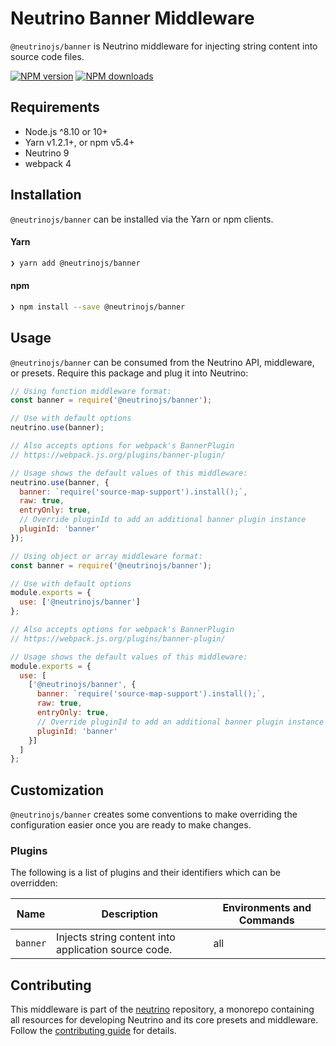 # Neutrino Banner Middleware

`@neutrinojs/banner` is Neutrino middleware for injecting string content into source code files.

[![NPM version][npm-image]][npm-url]
[![NPM downloads][npm-downloads]][npm-url]

## Requirements

- Node.js ^8.10 or 10+
- Yarn v1.2.1+, or npm v5.4+
- Neutrino 9
- webpack 4

## Installation

`@neutrinojs/banner` can be installed via the Yarn or npm clients.

#### Yarn

```bash
❯ yarn add @neutrinojs/banner
```

#### npm

```bash
❯ npm install --save @neutrinojs/banner
```

## Usage

`@neutrinojs/banner` can be consumed from the Neutrino API, middleware, or presets. Require this package
and plug it into Neutrino:

```js
// Using function middleware format:
const banner = require('@neutrinojs/banner');

// Use with default options
neutrino.use(banner);

// Also accepts options for webpack's BannerPlugin
// https://webpack.js.org/plugins/banner-plugin/

// Usage shows the default values of this middleware:
neutrino.use(banner, {
  banner: `require('source-map-support').install();`,
  raw: true,
  entryOnly: true,
  // Override pluginId to add an additional banner plugin instance
  pluginId: 'banner'
});
```

```js
// Using object or array middleware format:
const banner = require('@neutrinojs/banner');

// Use with default options
module.exports = {
  use: ['@neutrinojs/banner']
};

// Also accepts options for webpack's BannerPlugin
// https://webpack.js.org/plugins/banner-plugin/

// Usage shows the default values of this middleware:
module.exports = {
  use: [
    ['@neutrinojs/banner', {
      banner: `require('source-map-support').install();`,
      raw: true,
      entryOnly: true,
      // Override pluginId to add an additional banner plugin instance
      pluginId: 'banner'
    }]
  ]
};
```

## Customization

`@neutrinojs/banner` creates some conventions to make overriding the configuration easier once you are ready to
make changes.

### Plugins

The following is a list of plugins and their identifiers which can be overridden:

| Name | Description | Environments and Commands |
| --- | --- | --- |
| `banner` | Injects string content into application source code. | all |

## Contributing

This middleware is part of the [neutrino](https://github.com/neutrinojs/neutrino) repository, a monorepo
containing all resources for developing Neutrino and its core presets and middleware. Follow the
[contributing guide](https://neutrinojs.org/contributing/) for details.

[npm-image]: https://img.shields.io/npm/v/@neutrinojs/banner.svg
[npm-downloads]: https://img.shields.io/npm/dt/@neutrinojs/banner.svg
[npm-url]: https://www.npmjs.com/package/@neutrinojs/banner
